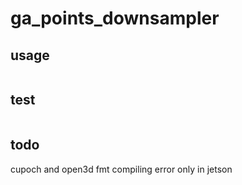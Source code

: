 # ga_points_downsampler

## usage

```sh

```

## test

```sh

```

## todo

cupoch and open3d fmt compiling error only in jetson

